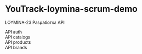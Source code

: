 # YouTrack-loymina-scrum-demo
LOYMINA-23 Разработка API

API auth   
API catalogs   
API products   
API brands   

